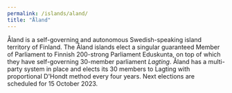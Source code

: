 ```yaml
---
permalink: /islands/aland/
title: "Åland"
---
```



Åland is a self-governing and autonomous Swedish-speaking island territory of Finland. The Åland islands elect a singular guaranteed Member of Parliament to Finnish 200-strong Parliament Eduskunta, on top of which they have self-governing 30-member parliament *Lagting*. Åland has a multi-party system in place and elects its 30 members to Lagting with proportional D'Hondt method every four years. Next elections are scheduled for 15 October 2023.
